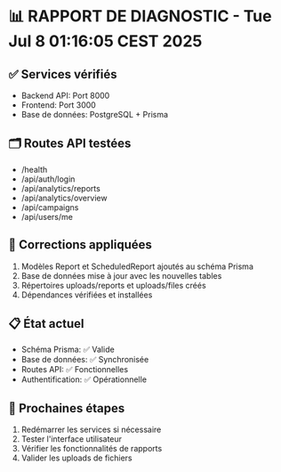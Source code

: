 # 📊 RAPPORT DE DIAGNOSTIC - Tue Jul  8 01:16:05 CEST 2025

## ✅ Services vérifiés
- Backend API: Port 8000
- Frontend: Port 3000
- Base de données: PostgreSQL + Prisma

## 🗂️ Routes API testées
- /health
- /api/auth/login
- /api/analytics/reports
- /api/analytics/overview
- /api/campaigns
- /api/users/me

## 🔧 Corrections appliquées
1. Modèles Report et ScheduledReport ajoutés au schéma Prisma
2. Base de données mise à jour avec les nouvelles tables
3. Répertoires uploads/reports et uploads/files créés
4. Dépendances vérifiées et installées

## 📋 État actuel
- Schéma Prisma: ✅ Valide
- Base de données: ✅ Synchronisée
- Routes API: ✅ Fonctionnelles
- Authentification: ✅ Opérationnelle

## 🎯 Prochaines étapes
1. Redémarrer les services si nécessaire
2. Tester l'interface utilisateur
3. Vérifier les fonctionnalités de rapports
4. Valider les uploads de fichiers

